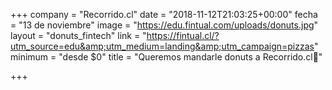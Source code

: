 +++
company = "Recorrido.cl"
date = "2018-11-12T21:03:25+00:00"
fecha = "13 de noviembre"
image = "https://edu.fintual.com/uploads/donuts.jpg"
layout = "donuts_fintech"
link = "https://fintual.cl/?utm_source=edu&amp;utm_medium=landing&amp;utm_campaign=pizzas"
minimum = "desde $0"
title = "Queremos mandarle donuts a Recorrido.cl🍩"

+++
